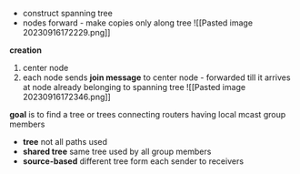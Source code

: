 - construct spanning tree
- nodes forward - make copies only along tree
![[Pasted image 20230916172229.png]]

**creation**
1. center node
2. each node sends **join message** to center node - forwarded till it arrives at node already belonging to spanning tree
 ![[Pasted image 20230916172346.png]]

**goal** is to find a tree or trees connecting routers having local mcast group members
- **tree** not all paths used
- **shared tree** same tree used by all group members
- **source-based** different tree form each sender to receivers

